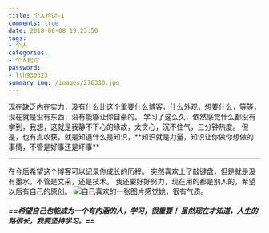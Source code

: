```yaml
---
title: 个人检讨-1
comments: true
date: 2018-06-08 19:23:50
tags: 
- 个人
categories:
- 个人检讨 
password:
- lth930323
summary_img: /images/276330.jpg
---
```

<!-- more -->

<div> 
  现在缺乏内在实力，没有什么比这个重要什么博客，什么外观，想要什么，等等，现在就是没有东西，没有能够让你自豪的。
  学习了这么久，依然感觉什么都没有学到，我想，这就是我静不下心的缘故，太贪心，沉不住气，三分钟热度。
  但是，也有点收获，就是知道什么是知识，**知识就是力量，知识让你做你想做的事情，不管是好事还是坏事** 
  
---
  在今后希望这个博客可以记录你成长的历程。
  突然喜欢上了敲键盘，但是就是没有墨水，不管是文采，还是技术。
  我还要好好努力，现在用的都是别人的，希望以后有自己的原创。
  ![自己喜欢的一张图片感觉她，很有气质。](/现状/QQ图片20180126175430.jpg) 
 
 
#### ***==希望自己也能成为一个有内涵的人，学习，很重要！ 虽然现在才知道，人生的路很长，我要坚持学习。==***